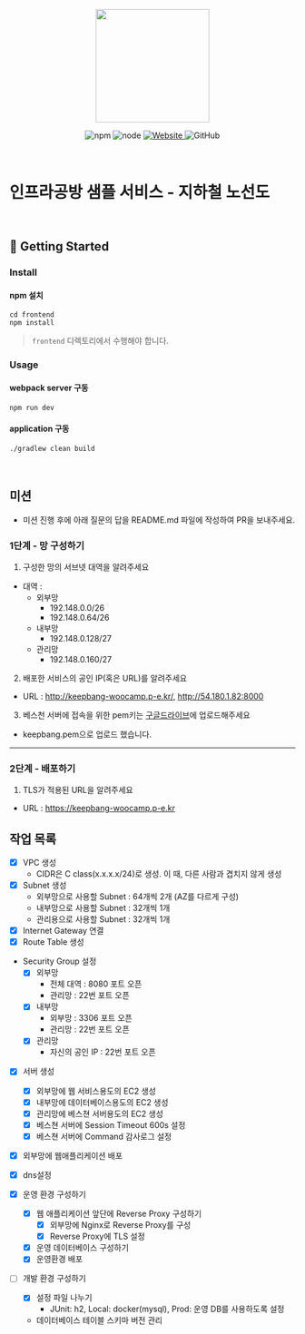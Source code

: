 <p align="center">
    <img width="200px;" src="https://raw.githubusercontent.com/woowacourse/atdd-subway-admin-frontend/master/images/main_logo.png"/>
</p>
<p align="center">
  <img alt="npm" src="https://img.shields.io/badge/npm-%3E%3D%205.5.0-blue">
  <img alt="node" src="https://img.shields.io/badge/node-%3E%3D%209.3.0-blue">
  <a href="https://edu.nextstep.camp/c/R89PYi5H" alt="nextstep atdd">
    <img alt="Website" src="https://img.shields.io/website?url=https%3A%2F%2Fedu.nextstep.camp%2Fc%2FR89PYi5H">
  </a>
  <img alt="GitHub" src="https://img.shields.io/github/license/next-step/atdd-subway-service">
</p>

<br>

# 인프라공방 샘플 서비스 - 지하철 노선도

<br>

## 🚀 Getting Started

### Install
#### npm 설치
```
cd frontend
npm install
```
> `frontend` 디렉토리에서 수행해야 합니다.

### Usage
#### webpack server 구동
```
npm run dev
```
#### application 구동
```
./gradlew clean build
```
<br>

## 미션

* 미션 진행 후에 아래 질문의 답을 README.md 파일에 작성하여 PR을 보내주세요.

### 1단계 - 망 구성하기
1. 구성한 망의 서브넷 대역을 알려주세요
- 대역 : 
    - 외부망 
        - 192.148.0.0/26
        - 192.148.0.64/26
    - 내부망
        - 192.148.0.128/27
    - 관리망
        - 192.148.0.160/27

2. 배포한 서비스의 공인 IP(혹은 URL)를 알려주세요
- URL : http://keepbang-woocamp.p-e.kr/, http://54.180.1.82:8000

3. 베스천 서버에 접속을 위한 pem키는 [구글드라이브](https://drive.google.com/drive/folders/1dZiCUwNeH1LMglp8dyTqqsL1b2yBnzd1?usp=sharing)에 업로드해주세요
- keepbang.pem으로 업로드 했습니다.
---

### 2단계 - 배포하기
1. TLS가 적용된 URL을 알려주세요

- URL : https://keepbang-woocamp.p-e.kr

## 작업 목록
- [X] VPC 생성
    - CIDR은 C class(x.x.x.x/24)로 생성. 이 때, 다른 사람과 겹치지 않게 생성
- [X] Subnet 생성
    - 외부망으로 사용할 Subnet : 64개씩 2개 (AZ를 다르게 구성)
    - 내부망으로 사용할 Subnet : 32개씩 1개
    - 관리용으로 사용할 Subnet : 32개씩 1개
- [X] Internet Gateway 연결
- [X] Route Table 생성
- Security Group 설정
    - [X] 외부망
        - 전체 대역 : 8080 포트 오픈
        - 관리망 : 22번 포트 오픈
    - [X] 내부망 
        - 외부망 : 3306 포트 오픈
        - 관리망 : 22번 포트 오픈
    - [X] 관리망
        - 자신의 공인 IP : 22번 포트 오픈
- [X] 서버 생성
    - [X] 외부망에 웹 서비스용도의 EC2 생성
    - [X] 내부망에 데이터베이스용도의 EC2 생성
    - [X] 관리망에 베스쳔 서버용도의 EC2 생성
    - [X] 베스쳔 서버에 Session Timeout 600s 설정
    - [X] 베스쳔 서버에 Command 감사로그 설정
    
- [X] 외부망에 웹애플리케이션 배포
- [X] dns설정

- [X] 운영 환경 구성하기
    - [X] 웹 애플리케이션 앞단에 Reverse Proxy 구성하기
        - [X] 외부망에 Nginx로 Reverse Proxy를 구성
        - [X] Reverse Proxy에 TLS 설정
    - [X] 운영 데이터베이스 구성하기
    - [X] 운영환경 배포
- [ ] 개발 환경 구성하기
    - [X] 설정 파일 나누기
        - JUnit: h2, Local: docker(mysql), Prod: 운영 DB를 사용하도록 설정
    - 데이터베이스 테이블 스키마 버전 관리

